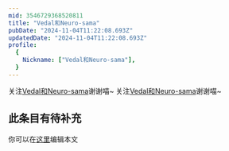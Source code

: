 ```yaml
---
mid: 3546729368520811
title: "Vedal和Neuro-sama"
pubDate: "2024-11-04T11:22:08.693Z"
updatedDate: "2024-11-04T11:22:08.693Z"
profile:
  {
    Nickname: ["Vedal和Neuro-sama"],
  }
---
```


关注[Vedal和Neuro-sama](https://space.bilibili.com/3546729368520811)谢谢喵~ 关注[Vedal和Neuro-sama](https://space.bilibili.com/3546729368520811)谢谢喵~

## 此条目有待补充
你可以在[这里](https://github.com/Yuhanawa/VTuber.ICU/edit/master/src/content/v/Vedal和Neuro-sama/index.md)编辑本文
